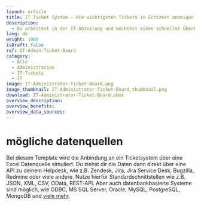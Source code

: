 ```yaml
---
layout: article
title: IT Ticket System – die wichtigsten Tickets in Echtzeit anzeigen und priorisieren lassen
description: 
  - Du arbeitest in der IT-Abteilung und möchtest einen schnellen Überblick über den aktuellen Soll/Ist-Status der geschlossenen und offenen Support-Tickets? Oder du möchtest eine Ticket-Übersicht der letzten 12 Monate, z.B. mittels eines Balkendiagramms? Mit diesem Template kein Problem. Einfach an das eigene Ticketsystem anbinden und alle Supportanfragen und Serviceanfragen jederzeit im Blick behalten. Du weißt über alle Vorgänge Bescheid und wichtige Tickets fallen nicht mehr unter den Tisch. Ticketverwaltung ganz einfach. Das Template ist selbstverständlich um viele weitere Visualisierungsmöglichkeiten erweiterbar. Einfach herunterladen und loslegen!
lang: de
weight: 1000
isDraft: false
ref: IT-Admin-Ticket-Board
category:
  - Alle
  - Administration
  - IT-Tickets
  - IT
image: IT-Administrator-Ticket-Board.png
image_thumbnail: IT-Administrator-Ticket-Board_thumbnail.png
download: IT-Administrator-Ticket-Board.pbmx
overview_description:
overview_benefits:
overview_data_sources:
---
```


# mögliche datenquellen

Bei diesem Template wird die Anbindung an ein Ticketsystem über eine Excel Datenquelle simuliert. Du ziehst dir die Daten dann direkt über eine API zu deinem Helpdesk, wie z.B. Zendesk, Jira, Jira Service Desk, Bugzilla, Redmine oder viele andere. Nutze hierfür Standardschnittstellen wie z.B. JSON, XML, CSV, OData, REST-API. Aber auch datenbankbasierte Systeme sind möglich, wie ODBC, MS SQL Server, Oracle, MySQL, PostgreSQL, MongoDB und [viele mehr](https://peakboard.com/datenanbindungen/).
